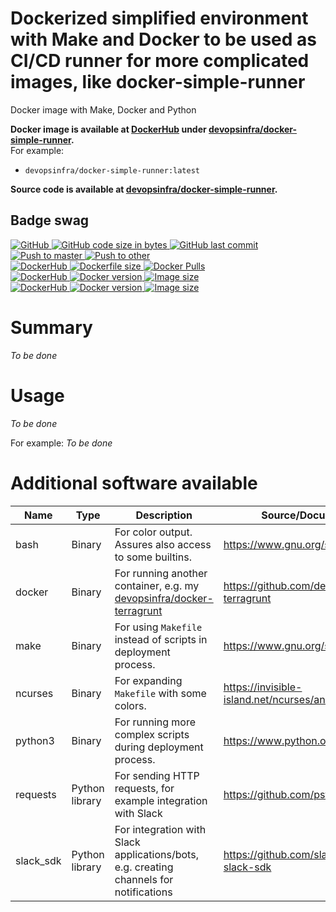 # Dockerized simplified environment with Make and Docker to be used as CI/CD runner for more complicated images, like docker-simple-runner

Docker image with Make, Docker and Python

**Docker image is available at [DockerHub](https://hub.docker.com/) under [devopsinfra/docker-simple-runner](https://hub.docker.com/repository/docker/devopsinfra/docker-simple-runner).**
<br>
For example:
 * `devopsinfra/docker-simple-runner:latest`

**Source code is available at [devopsinfra/docker-simple-runner](https://github.com/devopsinfra/docker-simple-runner).**


## Badge swag
[
![GitHub](https://img.shields.io/badge/github-devops--infra%2Fdocker--simple--runner-brightgreen.svg?style=flat-square&logo=github)
![GitHub code size in bytes](https://img.shields.io/github/languages/code-size/devops-infra/docker-simple-runner?color=brightgreen&label=Code%20size&style=flat-square&logo=github)
![GitHub last commit](https://img.shields.io/github/last-commit/devops-infra/docker-simple-runner?color=brightgreen&label=Last%20commit&style=flat-square&logo=github)
](https://github.com/devops-infra/docker-simple-runner "shields.io")
[![Push to master](https://img.shields.io/github/workflow/status/devops-infra/docker-simple-runner/Push%20to%20master?color=brightgreen&label=Master%20branch&logo=github&style=flat-square)
](https://github.com/devops-infra/docker-simple-runner/actions?query=workflow%3A%22Push+to+master%22)
[![Push to other](https://img.shields.io/github/workflow/status/devops-infra/docker-simple-runner/Push%20to%20other?color=brightgreen&label=Pull%20requests&logo=github&style=flat-square)
](https://github.com/devops-infra/docker-simple-runner/actions?query=workflow%3A%22Push+to+other%22)
<br>
[
![DockerHub](https://img.shields.io/badge/docker-devopsinfra%2Fdocker--simple--runner-blue.svg?style=flat-square&logo=docker)
![Dockerfile size](https://img.shields.io/github/size/devops-infra/docker-simple-runner/Dockerfile?label=Dockerfile%20size&style=flat-square&logo=docker)
![Docker Pulls](https://img.shields.io/docker/pulls/devopsinfra/docker-simple-runner?color=blue&label=Pulls&logo=docker&style=flat-square)
](https://hub.docker.com/r/devopsinfra/docker-simple-runner "shields.io")
<br>
[
![DockerHub](https://img.shields.io/badge/docker-devopsinfra%2Fdocker--simple--runner:latest-blue.svg?style=flat-square&logo=docker)
![Docker version](https://img.shields.io/docker/v/devopsinfra/docker-simple-runner/latest?color=blue&label=Version&logo=docker&style=flat-square)
![Image size](https://img.shields.io/docker/image-size/devopsinfra/docker-simple-runner/latest?label=Image%20size&style=flat-square&logo=docker)
](https://hub.docker.com/r/devopsinfra/docker-simple-runner "shields.io")
<br>
[
![DockerHub](https://img.shields.io/badge/docker-devopsinfra%2Fdocker--simple--runner:aws--latest-blue.svg?style=flat-square&logo=docker)
![Docker version](https://img.shields.io/docker/v/devopsinfra/docker-simple-runner/aws-latest?color=blue&label=Version&logo=docker&style=flat-square)
![Image size](https://img.shields.io/docker/image-size/devopsinfra/docker-simple-runner/aws-latest?label=Image%20size&style=flat-square&logo=docker)
](https://hub.docker.com/r/devopsinfra/docker-simple-runner "shields.io")
<!-- ![Docker Pulls](https://img.shields.io/docker/pulls/devopsinfra/docker-simple-runner/aws-latest?color=blue&label=Pulls&logo=docker&style=flat-square) -->


# Summary
<i>To be done</i>


# Usage
<i>To be done</i>

For example:
<i>To be done</i>


# Additional software available

| Name      | Type           | Description                                                                                                              | Source/Documentation                               |
| --------- | -------------- | ------------------------------------------------------------------------------------------------------------------------ | -------------------------------------------------- |
| bash      | Binary         | For color output. Assures also access to some builtins.                                                                  | https://www.gnu.org/software/bash/                 |
| docker    | Binary         | For running another container, e.g. my [devopsinfra/docker-terragrunt](https://github.com/devopsinfra/docker-terragrunt) | https://github.com/devopsinfra/docker-terragrunt   |
| make      | Binary         | For using `Makefile` instead of scripts in deployment process.                                                           | https://www.gnu.org/software/make/                 |
| ncurses   | Binary         | For expanding `Makefile` with some colors.                                                                               | https://invisible-island.net/ncurses/announce.html |
| python3   | Binary         | For running more complex scripts during deployment process.                                                              | https://www.python.org/                            |
| requests  | Python library | For sending HTTP requests, for example integration with Slack                                                            | https://github.com/psf/requests                    |
| slack_sdk | Python library | For integration with Slack applications/bots, e.g. creating channels for notifications                                   | https://github.com/slackapi/python-slack-sdk       |
